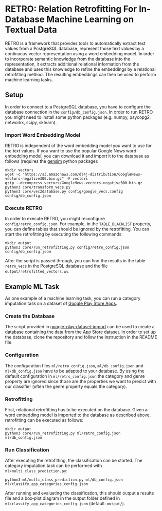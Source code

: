 # RETRO: Relation Retrofitting For In-Database Machine Learning on Textual Data
RETRO is a framework that provides tools to automatically extract text values from a PostgreSQL database, represent those text values by a continuous vector representation using a word embedding model.
In order to incorporate semantic knowledge from the database into the representation, it extracts additional relational information from the database and uses this knowledge to refine the embeddings by a relational retrofitting method.
The resulting embeddings can then be used to perform machine learning tasks.

## Setup

In order to connect to a PostgreSQL database, you have to configure the database connection in the `config/db_config.json`.
In order to run RETRO you might need to install some python packages (e.g. numpy, psycopg2, networkx, scipy, sklearn).

### Import Word Embedding Model
RETRO is independent of the word embedding model you want to use for the text values.
If you want to use the popular Google News word embedding model, you can download it and import it to the database as follows (requires the [gensim](https://radimrehurek.com/gensim/) python package):
```
mkdir vectors
wget -c "https://s3.amazonaws.com/dl4j-distribution/GoogleNews-vectors-negative300.bin.gz" -P vectors
gzip --decompress vectors/GoogleNews-vectors-negative300.bin.gz
python3 core/transform_vecs.py
python3 core/vec2database.py config/google_vecs.config config/db_config.json
```

### Execute RETRO

In order to execute RETRO, you might reconfigure `config/retro_config.json`.
For example, in the `TABLE_BLACKLIST` property, you can define tables that should be ignored by the retrofitting.
You can start the retrofitting by executing the following commands:
```
mkdir output
python3 core/run_retrofitting.py config/retro_config.json config/db_config.json
```
After the script is passed through, you can find the results in the table `retro_vecs` in the PostgreSQL database and the file `output/retrofitted_vectors.wv`.

## Example ML Task

As one example of a machine learning task, you can run a category imputation task on a dataset of [Google Play Store Apps](https://www.kaggle.com/lava18/google-play-store-apps).

### Create the Database

The script provided in [google-play-dataset-import](https://github.com/guenthermi/google-play-dataset-import) can be used to create a database containing the data from the App Store dataset.
In order to set up the database, clone the repository and follow the instruction in the README file.

### Configuration

The configuration files `ml/retro_config.json`, `ml/db_config.json` and `ml/db_config.json` have to be adapted to your database.
By using the default configuration in `ml/retro_config.json` the category and genre property are ignored since those are the properties we want to predict with our classifier (often the genre property equals the category).

### Retrofitting

First, relational retrofitting has to be executed on the database.
Given a word embedding model is imported to the database as described above, retrofitting can be executed as follows:

```
mkdir output
python3 core/run_retrofitting.py ml/retro_config.json ml/db_config.json
```

### Run Classification

After executing the retrofitting, the classification can be started.
The category imputation task can be performed with `ml/multi_class_prediction.py`:

```
python3 ml/multi_class_prediction.py ml/db_config.json ml/classify_app_categories_config.json
```

After running and evaluating the classification, this should output a results file and a box-plot diagram in the output folder defined in `ml/classify_app_categories_config.json` (default: `output/`).
